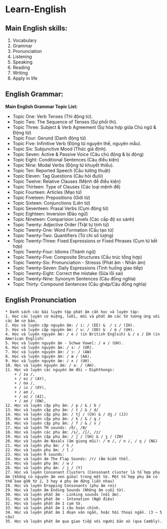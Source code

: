# Learn-English
## Main English skills:
1. Vocabulary
2. Grammar
3. Pronunciation
4. Listening
5. Speaking
6. Reading
7. Writing
8. Apply in life

## English Grammar:
**Main English Grammar Topic List:**
- Topic One: Verb Tenses (Thì động từ).
- Topic Two: The Sequence of Tenses (Sự phối thì).
- Topic Three: Subject & Verb Agreement (Sự hòa hợp giữa Chủ ngữ & Động từ)
- Topic Four: Gerund (Danh động từ)
- Topic Five: Infinitive Verb (Động từ nguyên thể, nguyên mẫu).
- Topic Six: Subjunctive Mood (Thức giả định).
- Topic Seven: Active & Passive Voice (Câu chủ động & bị động)
- Topic Eight: Conditional Sentences (Câu điều kiện)
- Topic Nine: Modal Verbs (Động từ khuyết thiếu).
- Topic Ten: Reported Speech (Câu tường thuật)
- Topic Eleven: Tag Questions (Câu hỏi đuôi)
- Topic Twelve: Relative Clauses (Mệnh đề điều kiện)
- Topic Thirteen: Type of Clauses (Các loại mệnh đề)
- Topic Fourteen: Articles (Mạo từ)
- Topic Fiveteen: Prepositions (Giới từ)
- Topic Sixteen: Conjunctions (Liên từ)
- Topic Seventeen: Prasal Verbs (Cụm động từ)
- Topic Eighteen: Inversion (Đảo ngữ)
- Topic Nineteen: Comparision Levels (Các cấp độ so sánh)
- Topic Twenty: Adjective Order (Trật tự tính từ)
- Topic Twenty-One: Word Formation (Cấu tạo từ)
- Topic Twenty-Two: Quantifiers (Từ chỉ số lượng)
- Topic Twenty-Three: Fixed Expressions or Fixed Phrases (Cụm từ kết hợp)
- Topic Twenty-Four: Idioms (Thành ngữ)
- Topic Twenty-Five: Composite Structures (Cấu trúc tổng hợp)
- Topic Twenty-Six: Pronunciation - Stresss (Phát âm - Nhấn âm)
- Topic Twenty-Seven: Daily Expressions (Tình huống giao tiếp)
- Topic Twenty-Eight: Correct the mistake (Sửa lỗi sai)
- Topic Twenty-Nine: Synonym Sentences (Câu đồng nghĩa)
- Topic Thirty: Compound Sentences (Câu ghép/Câu đồng nghĩa)

## English Pronunciation
	* Danh sách các bài luyện tập phát âm cần học và luyện tập:
	1. Học các luyện cơ miệng, lưỡi, môi và phát âm các từ tương ứng với các âm cơ bản.
	2. Học và luyện cặp nguyên âm: / i: / (EE) &  / ɪ / (IH).
	3. Học và luyện cặp nguyên âm: / u: / (OO) &  / ʊ / (UH).
	4. Học và luyện nguyên âm: / e / (in British Englsih) & / ɛ / EH (in American English)
	5. Học và luyện nguyên âm - Schwa Vowel: / ə / (UH).
	6. Học và luyện nguyên âm: / ɜː / (UR).
	7. Học và luyện nguyên âm: / ɔː / (AW)
	8. Học và luyện nguyên âm: / æ / (AA).
	9. Học và luyện nguyên âm: / ʌ / (UH).
	10. Học và luyện nguyên âm: / aː / (AH).
	11. Học và luyện các nguyên âm đôi – Diphthongs: 
		+ / ɪə /, 
		+ / eɪ / (AY), 
		+ / ʊə /, 
		+ / ɔɪ / (OY), 
		+ / əʊ /,
		+ / aɪ / (AI),
		+ / aʊ / (OW),
	12. Học và luyện cặp phụ âm: / p / & / b /
	13. Học và luyện cặp phụ âm: / t / & / d/ 
	14. Học và luyện cặp phụ âm: / tʃ / (CH) & / dʒ / (JJ)
	15. Học và luyện cặp phụ âm: / k / & / g /
	16. Học và luyện cặp phụ âm: / f / & / v /
	17. Học và luyện TH sounds: /ð/, /θ/
	18. Học và luyện các phụ âm: /s/, /∫/, /z/
	19. Học và luyện cặp phụ âm: / ʃ / (SH) & / ʒ / (ZH)
	20. Học và luyện âm Nasals (âm giọng mũi): / m /, / n /, / ŋ / (NG)
	21. Học và luyện phụ âm: / h /
	22. Học và luyện phụ âm: / l /
	23. Học và luyện R sounds:
	24. Học và luyện âm The Flap Sounds: /r/ (Âm biến thể).
	25. Học và luyện phụ âm: / w /
	26. Học và luyện phụ âm: / j / (Y)
	27. Học và luyện Consonant Clusters (Consonant cluster là tổ hợp phụ âm (không có nguyên âm xen giữa) trong một từ. Một tổ hợp phụ âm có thể bao gồm từ 2, 3 hay 4 phụ âm đứng liền nhau)
	28. Học và luyện Dropping Consonants (phụ âm rơi)
	29. Học và luyện âm Ending Sounds (Những âm cuối từ).
	30. Học và luyện phát âm - Linking sounds (nối âm).
	31. Học và luyện phát âm - Intonation (Ngữ điệu)
	32. Học và luyện phát âm 1 cụm từ.
	33. Học và luyện phát âm 1 câu hoàn chỉnh.
	34. Học và luyện phát âm 1 đoạn văn ngắn, hoặc hội thoại ngắn. (3 – 5 câu)
	35. Học và luyện phát âm qua giao tiếp với người bản xứ (qua Cambly).
